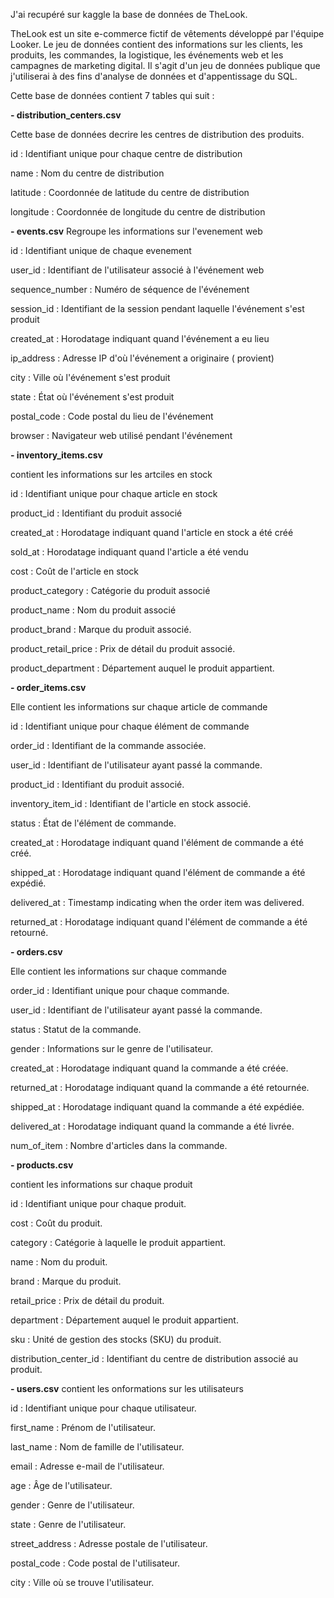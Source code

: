 J'ai recupéré  sur kaggle la base de données de TheLook.

TheLook est un site e-commerce fictif de vêtements développé par l'équipe Looker. Le jeu de données contient des informations sur les clients, les produits, 
les commandes, la logistique, les événements web et les campagnes de marketing digital. 
Il s'agit d'un jeu de données publique que j'utiliserai à des fins d'analyse de données et d'appentissage du SQL.


Cette base de données contient 7 tables qui suit :

**- distribution_centers.csv**

Cette base de données decrire les centres de distribution des produits.

id : Identifiant unique pour chaque centre de distribution

name : Nom du centre de distribution

latitude : Coordonnée de latitude du centre de distribution

longitude : Coordonnée de longitude du centre de distribution 


**- events.csv**
Regroupe les informations sur l'evenement web

id : Identifiant unique de chaque evenement

user_id : Identifiant de l'utilisateur associé à l'événement web

sequence_number : Numéro de séquence de l'événement

session_id : Identifiant de la session pendant laquelle l'événement s'est produit

created_at : Horodatage indiquant quand l'événement a eu lieu

ip_address : Adresse IP d'où l'événement a originaire ( provient)

city : Ville où l'événement s'est produit

state : État où l'événement s'est produit

postal_code : Code postal du lieu de l'événement

browser : Navigateur web utilisé pendant l'événement



**- inventory_items.csv**

contient les informations sur les artciles en stock

id  : Identifiant unique pour chaque article en stock

product_id : Identifiant du produit associé

created_at : Horodatage indiquant quand l'article en stock a été créé

sold_at : Horodatage indiquant quand l'article a été vendu

cost : Coût de l'article en stock

product_category : Catégorie du produit associé

product_name : Nom du produit associé

product_brand : Marque du produit associé.

product_retail_price : Prix de détail du produit associé.

product_department : Département auquel le produit appartient.


**-  order_items.csv**

Elle contient les informations sur chaque article de commande

id : Identifiant unique pour chaque élément de commande

order_id : Identifiant de la commande associée.

user_id : Identifiant de l'utilisateur ayant passé la commande.

product_id : Identifiant du produit associé.

inventory_item_id : Identifiant de l'article en stock associé.

status : État de l'élément de commande.

created_at : Horodatage indiquant quand l'élément de commande a été créé.

shipped_at : Horodatage indiquant quand l'élément de commande a été expédié.

delivered_at : Timestamp indicating when the order item was delivered.

returned_at : Horodatage indiquant quand l'élément de commande a été retourné.


**- orders.csv**

Elle contient les informations sur chaque commande

order_id : Identifiant unique pour chaque commande.

user_id : Identifiant de l'utilisateur ayant passé la commande.

status : Statut de la commande.

gender : Informations sur le genre de l'utilisateur.

created_at : Horodatage indiquant quand la commande a été créée.

returned_at : Horodatage indiquant quand la commande a été retournée.

shipped_at : Horodatage indiquant quand la commande a été expédiée.

delivered_at : Horodatage indiquant quand la commande a été livrée.

num_of_item : Nombre d'articles dans la commande.


**- products.csv**
  
contient les informations sur chaque produit

id : Identifiant unique pour chaque produit.

cost : Coût du produit.

category : Catégorie à laquelle le produit appartient.

name : Nom du produit.

brand : Marque du produit.

retail_price : Prix de détail du produit.

department : Département auquel le produit appartient.

sku : Unité de gestion des stocks (SKU) du produit.

distribution_center_id : Identifiant du centre de distribution associé au produit.


**- users.csv**
contient les onformations sur les utilisateurs

id : Identifiant unique pour chaque utilisateur.

first_name : Prénom de l'utilisateur.

last_name : Nom de famille de l'utilisateur.

email : Adresse e-mail de l'utilisateur.

age : Âge de l'utilisateur.

gender : Genre de l'utilisateur.

state : Genre de l'utilisateur.

street_address : Adresse postale de l'utilisateur.

postal_code : Code postal de l'utilisateur.

city : Ville où se trouve l'utilisateur.

